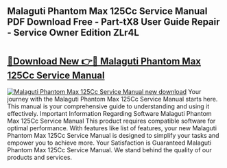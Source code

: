 ## Malaguti Phantom Max 125Cc Service Manual PDF Download Free - Part-tX8 User Guide Repair - Service Owner Edition ZLr4L

# <h2><a href="http://bc67308.oget.top/?id=Malaguti+Phantom+Max+125Cc+Service+Manual">🔗Download New 👉🔴 Malaguti Phantom Max 125Cc Service Manual</a></h2>

[![Malaguti Phantom Max 125Cc Service Manual new download](https://i.imgur.com/5g1atiW.png)](http://bc67308.oget.top/?id=Malaguti+Phantom+Max+125Cc+Service+Manual)
Your journey with the Malaguti Phantom Max 125Cc Service Manual starts here. This manual is your comprehensive guide to understanding and using it effectively. Important Information Regarding Software Malaguti Phantom Max 125Cc Service Manual This product requires compatible software for optimal performance. With features like list of features, your new Malaguti Phantom Max 125Cc Service Manual is designed to simplify your tasks and empower you to achieve more. Your Satisfaction is Guaranteed Malaguti Phantom Max 125Cc Service Manual. We stand behind the quality of our products and services.
